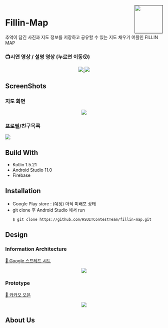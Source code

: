 <a href="">
    <img src="https://user-images.githubusercontent.com/67352902/134118053-5c33741c-694a-4008-87d1-a5afe0b979eb.png" align="right" height="90" />
</a>

# Fillin-Map

추억이 담긴 사진과 지도 정보를 저장하고 공유할 수 있는 지도 채우기 어플인 FILLIN MAP
### :tv:시연 영상 / 설명 영상 (누르면 이동😚)
<center>
<a href="https://youtu.be/bkH-0xRsxOM">
    <img src="http://img.youtube.com/vi/bkH-0xRsxOM/0.jpg"/>
</a>
<a href="https://youtu.be/R4jrzsnGyE0">
    <img src="http://img.youtube.com/vi/R4jrzsnGyE0/0.jpg"/>
</a>
</center>


## ScreenShots

### 지도 화면
<p align="center">
<img src="https://user-images.githubusercontent.com/67352902/134122409-953b8ded-3d34-4eb0-9b63-bed2c9790f8e.png"></p>

### 프로필/친구목록
<img src="https://user-images.githubusercontent.com/67352902/134123123-2ad4c3c5-6f71-45ef-b318-291d843a37ee.png"></p>


## Build With

- Kotlin 1.5.21
- Android Studio 11.0
- Firebase


## Installation

- Google Play store : (예정) 아직 미배포 상태
- git clone 후 Android Studio 에서 run
	```shell
	$ git clone https://github.com/HSUITContestTeam/fillin-map.git
	```


## Design

### Information Architecture
[:link: Google 스프레드 시트](https://docs.google.com/spreadsheets/d/1Rpa0oGXCNZ_0timZmMJ-p79qE4Y-RbT6AmciDuoZh9w/edit?usp=sharing)

<p align="center">
<img src="https://user-images.githubusercontent.com/67352902/124473825-bdb07800-ddda-11eb-9749-c7befae8fc5e.jpg"></p>


### Prototype

[:link: 카카오 오븐](https://ovenapp.io/view/PR2x8dVfWWEm1j91vHb98Fg22YqnQ8PD/hk2fZ)
<p align="center">
<img src="https://user-images.githubusercontent.com/67352902/134116671-c5743862-693d-4bbc-bf93-7284732ff8c5.png"></p>


## About Us
